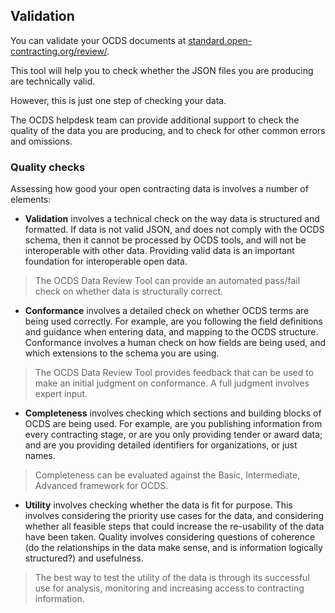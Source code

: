 ## Validation

You can validate your OCDS documents at [standard.open-contracting.org/review/](https://standard.open-contracting.org/review/).

This tool will help you to check whether the JSON files you are producing are technically valid.

However, this is just one step of checking your data. 

The OCDS helpdesk team can provide additional support to check the quality of the data you are producing, and to check for other common errors and omissions. 

###  Quality checks

Assessing how good your open contracting data is involves a number of elements:

* **Validation** involves a technical check on the way data is structured and formatted. If data is not valid JSON, and does not comply with the OCDS schema, then it cannot be processed by OCDS tools, and will not be interoperable with other data. Providing valid data is an important foundation for interoperable open data. 

> The OCDS Data Review Tool can provide an automated pass/fail check on whether data is structurally correct.

* **Conformance** involves a detailed check on whether OCDS terms are being used correctly. For example, are you following the field definitions and guidance when entering data, and mapping to the OCDS structure. Conformance involves a human check on how fields are being used, and which extensions to the schema you are using. 

> The OCDS Data Review Tool provides feedback that can be used to make an initial judgment on conformance. A full judgment involves expert input. 

* **Completeness** involves checking which sections and building blocks of OCDS are being used. For example, are you publishing information from every contracting stage, or are you only providing tender or award data; and are you providing detailed identifiers for organizations, or just names. 

> Completeness can be evaluated against the Basic, Intermediate, Advanced framework for OCDS. 

* **Utility** involves checking whether the data is fit for purpose. This involves considering the priority use cases for the data, and considering whether all feasible steps that could increase the re-usability of the data have been taken. Quality involves considering questions of coherence (do the relationships in the data make sense, and is information logically structured?) and usefulness.

> The best way to test the utility of the data is through its successful use for analysis, monitoring and increasing access to contracting information.
